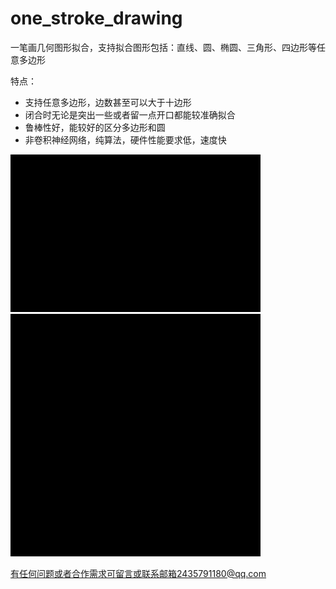 # one_stroke_drawing
一笔画几何图形拟合，支持拟合图形包括：直线、圆、椭圆、三角形、四边形等任意多边形

特点：
- 支持任意多边形，边数甚至可以大于十边形
- 闭合时无论是突出一些或者留一点开口都能较准确拟合
- 鲁棒性好，能较好的区分多边形和圆
- 非卷积神经网络，纯算法，硬件性能要求低，速度快

<div align="left">
    <img src="res/demo1.gif", width="400" alt><br>
    <img src="res/demo2.gif", width="400" alt><br>
</div>

有任何问题或者合作需求可留言或联系邮箱2435791180@qq.com
